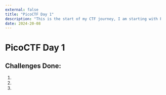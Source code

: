 ```yaml
---
external: false
title: "PicoCTF Day 1"
description: "This is the start of my CTF journey, I am starting with PicoCTF."
date: 2024-20-08
---
```


# PicoCTF Day 1

## Challenges Done:
1.
2.
3.